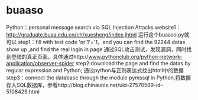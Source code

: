 # buaaso
Python：personal message search via SQL Injection Attacks 
website1：http://graduate.buaa.edu.cn/ch/xuesheng/index.jhtml
运行这个buaaso.py就可以
step1：fill with test code 'or'1'='1，and you can find the 92244 datas show up ,and find the real login in page
  通过SQL攻击测试，发现漏洞，同时找到登陆的真正页面。具体通过http://www.pythonclub.org/python-network-application/observer-spider
step2:download the page and find the datas by regular expression and Python; 通过python与正则表达式找出html中的数据
step3：connect the database through the module pymssql in Python,将数据存入SQL数据库，参看http://blog.chinaunix.net/uid-27570589-id-5108429.html

